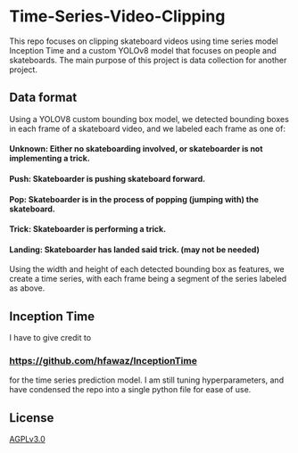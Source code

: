 # Time-Series-Video-Clipping

This repo focuses on clipping skateboard videos using time series model Inception Time and a custom YOLOv8 model that focuses on people and skateboards.  The main purpose of this project is data collection for another project. 

## Data format

Using a YOLOV8 custom bounding box model, we detected bounding boxes in each frame of a skateboard video, and we labeled each frame as one of:
 #### Unknown: Either no skateboarding involved, or skateboarder is not implementing a trick.
 #### Push: Skateboarder is pushing skateboard forward.
 #### Pop: Skateboarder is in the process of popping (jumping with) the skateboard.
 #### Trick: Skateboarder is performing a trick.
 #### Landing: Skateboarder has landed said trick. (may not be needed)

Using the width and height of each detected bounding box as features, we create a time series, with each frame being a segment of the series labeled as above.

## Inception Time
I have to give credit to
### https://github.com/hfawaz/InceptionTime
 for the time series prediction model.  I am still tuning hyperparameters, and have condensed the repo into a single python file for ease of use.



## License

[AGPLv3.0](https://choosealicense.com/licenses/agpl-3.0/)
